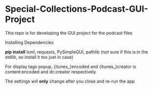 # Special-Collections-Podcast-GUI-Project
This repo is for developing the GUI project for the podcast files

Installing Dependencies
    
**pip install** lxml, requests, PySimpleGUI, pathlib (not sure if this is in the stdlib, so install it too just in case)

For display tags popup, {itunes_}encoded and {itunes_}creator is content:encoded and dc:creator respectively 

The settings will **only** change after you close and re-run the app
